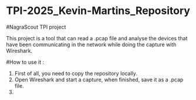 # TPI-2025_Kevin-Martins_Repository
#NagraScout TPI project

This project is a tool that can read a .pcap file and analyse the devices that have been communicating in the network while doing the capture with Wireshark.

#How to use it :
1. First of all, you need to copy the repository locally.
2. Open Wireshark and start a capture, when finished, save it as a .pcap file.
3. 
